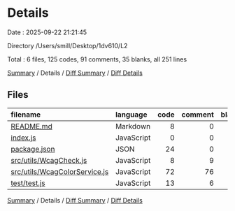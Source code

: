 # Details

Date : 2025-09-22 21:21:45

Directory /Users/smill/Desktop/1dv610/L2

Total : 6 files,  125 codes, 91 comments, 35 blanks, all 251 lines

[Summary](results.md) / Details / [Diff Summary](diff.md) / [Diff Details](diff-details.md)

## Files
| filename | language | code | comment | blank | total |
| :--- | :--- | ---: | ---: | ---: | ---: |
| [README.md](/README.md) | Markdown | 8 | 0 | 4 | 12 |
| [index.js](/index.js) | JavaScript | 0 | 0 | 1 | 1 |
| [package.json](/package.json) | JSON | 24 | 0 | 1 | 25 |
| [src/utils/WcagCheck.js](/src/utils/WcagCheck.js) | JavaScript | 8 | 9 | 2 | 19 |
| [src/utils/WcagColorService.js](/src/utils/WcagColorService.js) | JavaScript | 72 | 76 | 20 | 168 |
| [test/test.js](/test/test.js) | JavaScript | 13 | 6 | 7 | 26 |

[Summary](results.md) / Details / [Diff Summary](diff.md) / [Diff Details](diff-details.md)